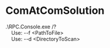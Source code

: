 # ComAtComSolution

.\RPC.Console.exe /?<br />
&nbsp;&nbsp;&nbsp;&nbsp;Use: --f \<PathToFile><br />
&nbsp;&nbsp;&nbsp;&nbsp;Use: --d \<DirectoryToScan>
